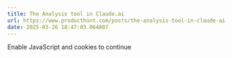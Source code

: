 ```yaml
---
title: The Analysis tool in Claude.ai
url: https://www.producthunt.com/posts/the-analysis-tool-in-claude-ai
date: 2025-03-26 18:47:03.064807
---
```

Enable JavaScript and cookies to continue

